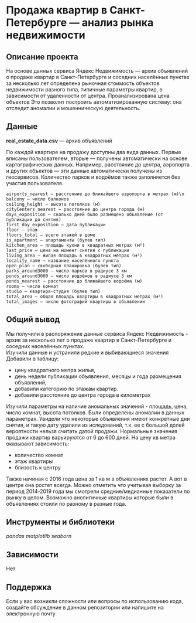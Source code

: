 # Продажа квартир в Санкт-Петербурге — анализ рынка недвижимости

## Описание проекта
На основе данных сервиса Яндекс Недвижимость — архив объявлений о продаже квартир в Санкт-Петербурге и соседних населённых пунктах за несколько лет определена рыночная стоимость объектов недвижимости разного типа, типичные параметры квартир, в зависимости от удаленности от центра. Проанализирована цена объектов
Это позволит построить автоматизированную систему: она отследит аномалии и мошенническую деятельность.

## Данные
__real_estate_data.csv__ — архив объявлений

По каждой квартире на продажу доступны два вида данных. Первые вписаны пользователем, вторые — получены автоматически на основе картографических данных. Например, расстояние до центра, аэропорта и других объектов — эти данные автоматически получены из геосервисов. Количество парков и водоёмов также заполняется без участия пользователя.

    airports_nearest — расстояние до ближайшего аэропорта в метрах (м)\n
    balcony — число балконов
    ceiling_height — высота потолков (м)
    cityCenters_nearest — расстояние до центра города (м)
    days_exposition — сколько дней было размещено объявление (от публикации до снятия)
    first_day_exposition — дата публикации
    floor — этаж
    floors_total — всего этажей в доме
    is_apartment — апартаменты (булев тип)
    kitchen_area — площадь кухни в квадратных метрах (м²)
    last_price — цена на момент снятия с публикации
    living_area — жилая площадь в квадратных метрах (м²)
    locality_name — название населённого пункта
    open_plan — свободная планировка (булев тип)
    parks_around3000 — число парков в радиусе 3 км
    ponds_around3000 — число водоёмов в радиусе 3 км
    ponds_nearest — расстояние до ближайшего водоёма (м)
    rooms — число комнат
    studio — квартира-студия (булев тип)
    total_area — общая площадь квартиры в квадратных метрах (м²)
    total_images — число фотографий квартиры в объявлении


## Общий вывод
Мы получили в распоряжение данные сервиса Яндекс Недвижимость - архив за несколько лет о продаже квартир в Санкт-Петербурге и соседних населённых пунктах.\
Изучили данные и устранили редкие и выбивающиеся значения\
Добавили в таблицу:
- цену квадратного метра жилья,
- день недели публикации объявления, месяцы и года размещения объявлений,
- добавили категорию по этажам квартир.
- добавили расстояние до центра города в километрах

Изучили параметры на наличие аномальных значений - площадь, цена, число комнат, высота потолков. Были определены аномалии в данных параметрах. Увидели что некоторые объявления имеют конкретные дни снятия, и такую дату удалили из иследований, т.к. ее с большой долей вероятности нельзя считать датой продажи. Нормальные значения продажи квартир варьируются от 6 до 600 дней. На цену кв метра оказывают зависимость:
- количество комнат
- этаж квартиры
- близость к центру

Также начиная с 2016 года цена за 1 кв м в объявлениях растет. А вот в центре она ростет всегда. Можно отметить что учитывая выборку за период 2014-2019 года мы смотрели средние/медианные показатели по рынку в целом. Возможно анолигичные квартиры которые были в объявлениях стоили по разному в разные года.


## Инструменты и библиотеки
_pandas matplotlib seaborn_


## Зависимости
Нет


## Поддержка
Если у вас возникли сложности или вопросы по использованию кода, создайте обсуждение в данном репозитории или напишите на электронную почту

